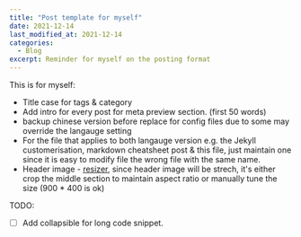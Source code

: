 ```yaml
---
title: "Post template for myself"
date: 2021-12-14
last_modified_at: 2021-12-14
categories:
  - Blog
excerpt: Reminder for myself on the posting format
---
```


This is for myself:
* Title case for tags & category
* Add intro for every post for meta preview section. (first 50 words)
* backup chinese version before replace for config files due to some may override the langauge setting
* For the file that applies to both langauge version e.g. the Jekyll customerisation, markdown cheatsheet post & this file, just maintain one since it is easy to modify file the wrong file with the same name.
* Header image - [resizer](https://promo.com/tools/image-resizer/), since header image will be strech, it's either crop the middle section to maintain aspect ratio or manually tune the size (900 * 400 is ok)


TODO:

- [ ] Add collapsible for long code snippet.
